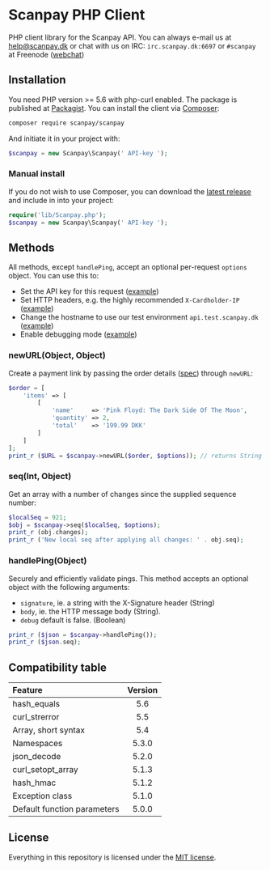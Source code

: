 # Scanpay PHP Client

PHP client library for the Scanpay API. You can always e-mail us at [help@scanpay.dk](mailto:help@scanpay.dk) or chat with us on IRC: `irc.scanpay.dk:6697` or `#scanpay` at Freenode ([webchat](https://webchat.freenode.net?randomnick=1&channels=scanpay&prompt=1))

## Installation

You need PHP version >= 5.6 with php-curl enabled. The package is published at [Packagist](https://packagist.org/packages/scanpay/scanpay). You can install the client via [Composer](http://getcomposer.org/):

```bash
composer require scanpay/scanpay
```
And initiate it in your project with:

```php
$scanpay = new Scanpay\Scanpay(' API-key ');
```

### Manual install

If you do not wish to use Composer, you can download the [latest release](https://github.com/scanpaydk/php-scanpay/releases) and include in into your project:

```php
require('lib/Scanpay.php');
$scanpay = new Scanpay\Scanpay(' API-key ');
```

## Methods

All methods, except `handlePing`, accept an optional per-request `options` object. You can use this to:

* Set the API key for this request ([example](tests/newURL.php#L14))
* Set HTTP headers, e.g. the highly recommended `X-Cardholder-IP` ([example](tests/newURL.php#L15))
* Change the hostname to use our test environment `api.test.scanpay.dk` ([example](tests/newURL.php#L12))
* Enable debugging mode ([example](tests/newURL.php#L17))

### newURL(Object, Object)

Create a payment link by passing the order details ([spec](https://docs.scanpay.dk/payment-link#request-fields)) through `newURL`:

```php
$order = [
    'items' => [
        [
            'name'     => 'Pink Floyd: The Dark Side Of The Moon',
            'quantity' => 2,
            'total'    => '199.99 DKK'
        ]
    ]
];
print_r ($URL = $scanpay->newURL($order, $options)); // returns String
```

### seq(Int, Object)

Get an array with a number of changes since the supplied sequence number:

```php
$localSeq = 921;
$obj = $scanpay->seq($localSeq, $options);
print_r (obj.changes);
print_r ('New local seq after applying all changes: ' . obj.seq);
```

### handlePing(Object)

Securely and efficiently validate pings. This method accepts an optional object with the following arguments:

* `signature`, ie. a string with the X-Signature header (String)
* `body`, ie. the HTTP message body (String).
* `debug` default is false. (Boolean)

```php
print_r ($json = $scanpay->handlePing());
print_r ($json.seq);
```

## Compatibility table

| Feature                                   | Version |
| :---------------------------------------- | :-----: |
| hash_equals                               | 5.6     |
| curl_strerror                             | 5.5     |
| Array, short syntax                       | 5.4     |
| Namespaces                                | 5.3.0   |
| json_decode                               | 5.2.0   |
| curl_setopt_array                         | 5.1.3   |
| hash_hmac                                 | 5.1.2   |
| Exception class                           | 5.1.0   |
| Default function parameters               | 5.0.0   |

## License

Everything in this repository is licensed under the [MIT license](LICENSE).
